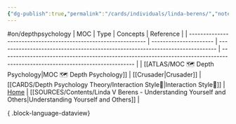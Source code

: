 ```yaml
---
{"dg-publish":true,"permalink":"/cards/individuals/linda-berens/","noteIcon":"1","created":"2023-03-08T17:12:35.459+01:00","updated":"2023-05-02T10:45:00.431+02:00"}
---
```


#on/depthpsychology 
| MOC                                                             | Type                   | Concepts                                                                      | Reference                                                                                                                     |
| --------------------------------------------------------------- | ---------------------- | ----------------------------------------------------------------------------- | ----------------------------------------------------------------------------------------------------------------------------- |
| [[ATLAS/MOC 🗺️ Depth Psychology\|MOC 🗺️ Depth Psychology]] | [[Crusader\|Crusader]] | [[CARDS/Depth Psychology Theory/Interaction Style💬\|Interaction Style💬]] | [Home](https://lindaberens.com/) \| [[SOURCES/Contents/Linda V Berens - Understanding Yourself and Others\|Understanding Yourself and Others]] |

{ .block-language-dataview}
